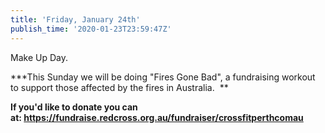 ```yaml
---
title: 'Friday, January 24th'
publish_time: '2020-01-23T23:59:47Z'
---
```


Make Up Day.

**\*This Sunday we will be doing "Fires Gone Bad", a fundraising workout
to support those affected by the fires in Australia.  **

**If you'd like to donate you can
at: <https://fundraise.redcross.org.au/fundraiser/crossfitperthcomau>**
